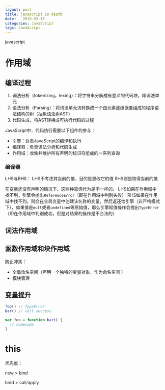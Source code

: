 ```yaml
---
layout: post
title: javascript in depth 
date:   2019-03-15
categories: JavaScript 
tags: JavaScript
---
```


javascript
<!--more-->

# 作用域

## 编译过程

1. 词法分析（tokenizing，lexing）：将字符串分解成有意义的代码块，即词法单元
2. 语法分析（Parsing）：将词法单元流转换成一个由元素逐级嵌套组成的程序语法结构的树（抽象语法树AST）
3. 代码生成，将AST转换成可执行代码的过程

JavaScript中，代码执行需要以下组件的参与：

- 引擎：负责JavaScript的编译和执行
- 编译器：负责语法分析和代码生成
- 作用域：收集并维护所有声明的标识符组成的一系列查询

### 编译器

LHS与RHS：
LHS不考虑其当前的值，目的是更改它的值
RHS则是取得当前的值

在变量还没有声明的情况下，这两种查询行为是不一样的。
LHS如果在作用域中找不到，引擎会抛出`ReferenceError`（即在作用域中判别失败）
RHS如果在作用域中找不到，则会在全局变量中创建该名称的变量，然后返还给引擎（非严格模式下），如果值是`null`或者`undefined`等原始值，那么引擎赋值操作会抛出`TypeError`（即在作用域中判别成功，但是对结果的操作是不合法的）

## 词法作用域

## 函数作用域和块作用域

防止冲突：

- 全局命名空间（声明一个独特的变量对象，作为命名空间 ）
- 模块管理

## 变量提升

```js
foo() // TypeError
bar() // call success

var foo = function bar() {
  // somecode
}
```

# this

优先度：

new > bind

bind > call/apply